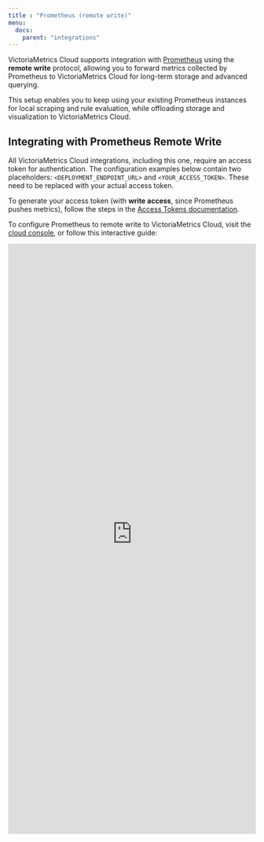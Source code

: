 ```yaml
---
title : "Prometheus (remote write)"
menu:
  docs:
    parent: "integrations"
---
```


VictoriaMetrics Cloud supports integration with [Prometheus](https://prometheus.io/) using the
**remote write** protocol, allowing you to forward metrics collected by Prometheus to VictoriaMetrics
Cloud for long-term storage and advanced querying.

This setup enables you to keep using your existing Prometheus instances for local scraping and rule
evaluation, while offloading storage and visualization to VictoriaMetrics Cloud.

## Integrating with Prometheus Remote Write

All VictoriaMetrics Cloud integrations, including this one, require an access token for authentication.
The configuration examples below contain two placeholders: `<DEPLOYMENT_ENDPOINT_URL>` and `<YOUR_ACCESS_TOKEN>`.
These need to be replaced with your actual access token.

To generate your access token (with **write access**, since Prometheus pushes metrics), follow the steps
in the [Access Tokens documentation](https://docs.victoriametrics.com/victoriametrics-cloud/deployments/access-tokens).

To configure Prometheus to remote write to VictoriaMetrics Cloud, visit the [cloud console](https://console.victoriametrics.cloud/integrations/prometheus),
or follow this interactive guide:

<iframe 
    width="100%"
    height="1200" 
    name="iframe" 
    id="integration" 
    frameborder="0"
    src="https://console.victoriametrics.cloud/public/integrations/prometheus" 
    style="background: white;" >
</iframe>
